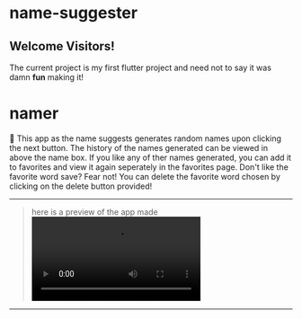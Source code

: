 # name-suggester

## **Welcome Visitors!** 
The current project is my first flutter project and need not to say it was damn **fun** making it!

# namer
🫨
This app as the name suggests generates random names upon clicking the next button. The history of the names generated can be viewed in above the name box.
If you like any of ther names generated, you can add it to favorites and view it again seperately in the favorites page.
Don't like the favorite word save? Fear not! You can delete the favorite word chosen by clicking on the delete button provided!

---
> here is a preview of the app made
> <video src="https://github-production-user-asset-6210df.s3.amazonaws.com/132601485/271789307-25c3dbd7-b6f0-4ad2-b739-8500bdec2112.mp4" controls="controls" style="max-width: 730px;">
> </video>
---
